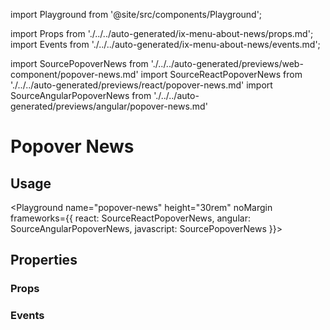 import Playground from '@site/src/components/Playground';

import Props from './../../auto-generated/ix-menu-about-news/props.md';
import Events from './../../auto-generated/ix-menu-about-news/events.md';

import SourcePopoverNews from './../../auto-generated/previews/web-component/popover-news.md'
import SourceReactPopoverNews from './../../auto-generated/previews/react/popover-news.md'
import SourceAngularPopoverNews from './../../auto-generated/previews/angular/popover-news.md'

# Popover News

## Usage

<Playground
name="popover-news" height="30rem" noMargin
frameworks={{
  react: SourceReactPopoverNews,
  angular: SourceAngularPopoverNews,
  javascript: SourcePopoverNews
}}>
</Playground>

## Properties

### Props

<Props />

### Events

<Events />
